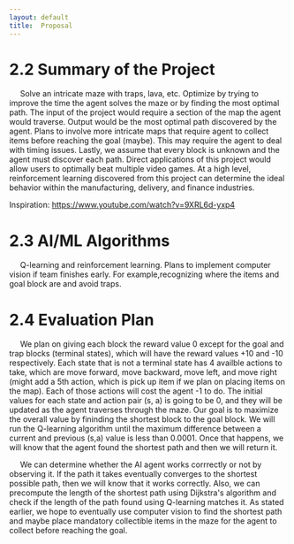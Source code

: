 ```yaml
---
layout: default
title:  Proposal
---
```


# 2.2 Summary of the Project
&nbsp;&nbsp;&nbsp;&nbsp; Solve an intricate maze with traps, lava, etc. Optimize by trying to improve the time the agent solves the maze or by finding the most optimal path. The input of the project would require a section of the map the agent would traverse. Output would be the most optimal path discovered by the agent. Plans to involve more intricate maps that require agent to collect items before reaching the goal (maybe). This may require the agent to deal with timing issues. Lastly, we assume that every block is unknown and the agent must discover each path. Direct applications of this project would allow users to optimally beat multiple video games. At a high level, reinforcement learning discovered from this project can determine the ideal behavior within the manufacturing, delivery, and finance industries. 

Inspiration: https://www.youtube.com/watch?v=9XRL6d-yxp4


# 2.3 AI/ML Algorithms
&nbsp;&nbsp;&nbsp;&nbsp; Q-learning and reinforcement learning. Plans to implement computer vision if team finishes early. For example,recognizing where the items and goal block are and avoid traps. 


# 2.4 Evaluation Plan
&nbsp;&nbsp;&nbsp;&nbsp; We plan on giving each block the reward value 0 except for the goal and trap blocks (terminal states), which will have the reward values +10 and -10 respectively. Each state that is not a terminal state has 4 availble actions to take, which are move forward, move backward, move left, and move right (might add a 5th action, which is pick up item if we plan on placing items on the map). Each of those actions will cost the agent -1 to do. The initial values for each state and action pair (s, a) is going to be 0, and they will be updated as the agent traverses through the maze. Our goal is to maximize the overall value by fininding the shortest block to the goal block. We will run the Q-learning algorithm until the maximum difference between a current and previous (s,a) value is less than 0.0001. Once that happens, we will know that the agent found the shortest path and then we will return it.


&nbsp;&nbsp;&nbsp;&nbsp; We can determine whether the AI agent works corrrectly or not by observing it. If the path it takes eventually converges to the shortest possible path, then we will know that it works correctly. Also, we can precompute the length of the shortest path using Dijkstra's algorithm and check if the length of the path found using Q-learning matches it. As stated earlier, we hope to eventually use computer vision to find the shortest path and maybe place mandatory collectible items in the maze for the agent to collect before reaching the goal.
